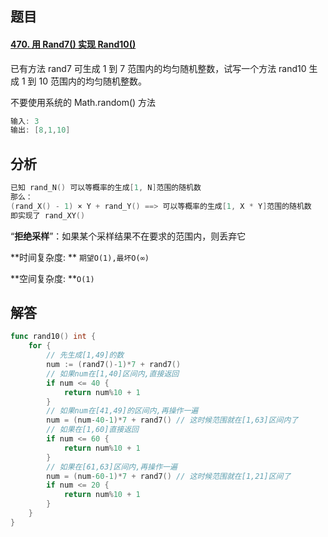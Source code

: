 ## 题目

#### [470. 用 Rand7() 实现 Rand10()](https://leetcode-cn.com/problems/implement-rand10-using-rand7/)

已有方法 rand7 可生成 1 到 7 范围内的均匀随机整数，试写一个方法 rand10 生成 1 到 10 范围内的均匀随机整数。

不要使用系统的 Math.random() 方法

```go
输入: 3
输出: [8,1,10]
```



## 分析

```go
已知 rand_N() 可以等概率的生成[1, N]范围的随机数
那么：
(rand_X() - 1) × Y + rand_Y() ==> 可以等概率的生成[1, X * Y]范围的随机数
即实现了 rand_XY()
```

“**拒绝采样**”：如果某个采样结果不在要求的范围内，则丢弃它

**时间复杂度: ** `期望O(1),最坏O(∞)`

**空间复杂度:  **`O(1)`

## 解答

```go
func rand10() int {
	for {
		// 先生成[1,49]的数
		num := (rand7()-1)*7 + rand7()
		// 如果num在[1,40]区间内,直接返回
		if num <= 40 {
			return num%10 + 1
		}
		// 如果num在[41,49]的区间内,再操作一遍
		num = (num-40-1)*7 + rand7() // 这时候范围就在[1,63]区间内了
		// 如果在[1,60]直接返回
		if num <= 60 {
			return num%10 + 1
		}
		// 如果在[61,63]区间内,再操作一遍
		num = (num-60-1)*7 + rand7() // 这时候范围就在[1,21]区间了
		if num <= 20 {
			return num%10 + 1
		}
	}
}
```

